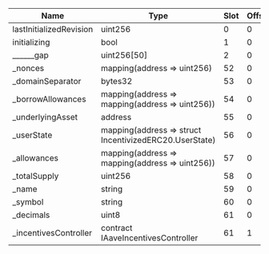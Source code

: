 | Name                    | Type                                                   | Slot | Offset | Bytes | Contract                                                                           |
|-------------------------|--------------------------------------------------------|------|--------|-------|------------------------------------------------------------------------------------|
| lastInitializedRevision | uint256                                                | 0    | 0      | 32    | src/downloads/polygon/DEFAULT_VARIABLE_DEBT_TOKEN_IMPL_REV_1.sol:VariableDebtToken |
| initializing            | bool                                                   | 1    | 0      | 1     | src/downloads/polygon/DEFAULT_VARIABLE_DEBT_TOKEN_IMPL_REV_1.sol:VariableDebtToken |
| ______gap               | uint256[50]                                            | 2    | 0      | 1600  | src/downloads/polygon/DEFAULT_VARIABLE_DEBT_TOKEN_IMPL_REV_1.sol:VariableDebtToken |
| _nonces                 | mapping(address => uint256)                            | 52   | 0      | 32    | src/downloads/polygon/DEFAULT_VARIABLE_DEBT_TOKEN_IMPL_REV_1.sol:VariableDebtToken |
| _domainSeparator        | bytes32                                                | 53   | 0      | 32    | src/downloads/polygon/DEFAULT_VARIABLE_DEBT_TOKEN_IMPL_REV_1.sol:VariableDebtToken |
| _borrowAllowances       | mapping(address => mapping(address => uint256))        | 54   | 0      | 32    | src/downloads/polygon/DEFAULT_VARIABLE_DEBT_TOKEN_IMPL_REV_1.sol:VariableDebtToken |
| _underlyingAsset        | address                                                | 55   | 0      | 20    | src/downloads/polygon/DEFAULT_VARIABLE_DEBT_TOKEN_IMPL_REV_1.sol:VariableDebtToken |
| _userState              | mapping(address => struct IncentivizedERC20.UserState) | 56   | 0      | 32    | src/downloads/polygon/DEFAULT_VARIABLE_DEBT_TOKEN_IMPL_REV_1.sol:VariableDebtToken |
| _allowances             | mapping(address => mapping(address => uint256))        | 57   | 0      | 32    | src/downloads/polygon/DEFAULT_VARIABLE_DEBT_TOKEN_IMPL_REV_1.sol:VariableDebtToken |
| _totalSupply            | uint256                                                | 58   | 0      | 32    | src/downloads/polygon/DEFAULT_VARIABLE_DEBT_TOKEN_IMPL_REV_1.sol:VariableDebtToken |
| _name                   | string                                                 | 59   | 0      | 32    | src/downloads/polygon/DEFAULT_VARIABLE_DEBT_TOKEN_IMPL_REV_1.sol:VariableDebtToken |
| _symbol                 | string                                                 | 60   | 0      | 32    | src/downloads/polygon/DEFAULT_VARIABLE_DEBT_TOKEN_IMPL_REV_1.sol:VariableDebtToken |
| _decimals               | uint8                                                  | 61   | 0      | 1     | src/downloads/polygon/DEFAULT_VARIABLE_DEBT_TOKEN_IMPL_REV_1.sol:VariableDebtToken |
| _incentivesController   | contract IAaveIncentivesController                     | 61   | 1      | 20    | src/downloads/polygon/DEFAULT_VARIABLE_DEBT_TOKEN_IMPL_REV_1.sol:VariableDebtToken |

